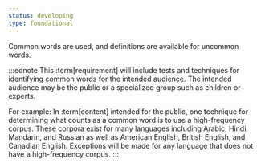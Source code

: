 ```yaml
---
status: developing
type: foundational
---
```


Common words are used, and definitions are available for uncommon words.

:::ednote
This :term[requirement] will include tests and techniques for identifying common words for the intended audience. The intended audience may be the public or a specialized group such as children or experts.

For example: In :term[content] intended for the public, one technique for determining what counts as a common word is to use a high-frequency corpus. These corpora exist for many languages including Arabic, Hindi, Mandarin, and Russian as well as American English, British English, and Canadian English. Exceptions will be made for any language that does not have a high-frequency corpus.
:::
